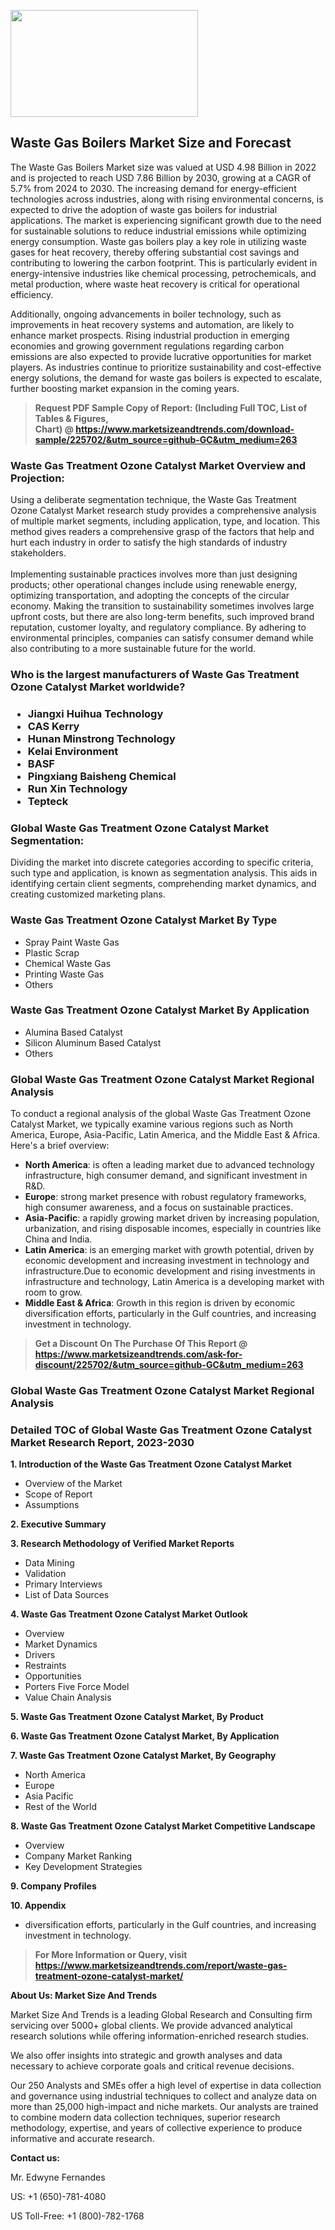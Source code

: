 <p><img class="alignnone size-medium wp-image-20088" src="https://ffe5etoiles.com/wp-content/uploads/2024/12/MST1-300x171.png" alt="" width="300" height="171" /></p><h2>Waste Gas Boilers Market Size and Forecast</h2><p>The Waste Gas Boilers Market size was valued at USD 4.98 Billion in 2022 and is projected to reach USD 7.86 Billion by 2030, growing at a CAGR of 5.7% from 2024 to 2030. The increasing demand for energy-efficient technologies across industries, along with rising environmental concerns, is expected to drive the adoption of waste gas boilers for industrial applications. The market is experiencing significant growth due to the need for sustainable solutions to reduce industrial emissions while optimizing energy consumption. Waste gas boilers play a key role in utilizing waste gases for heat recovery, thereby offering substantial cost savings and contributing to lowering the carbon footprint. This is particularly evident in energy-intensive industries like chemical processing, petrochemicals, and metal production, where waste heat recovery is critical for operational efficiency.</p><p>Additionally, ongoing advancements in boiler technology, such as improvements in heat recovery systems and automation, are likely to enhance market prospects. Rising industrial production in emerging economies and growing government regulations regarding carbon emissions are also expected to provide lucrative opportunities for market players. As industries continue to prioritize sustainability and cost-effective energy solutions, the demand for waste gas boilers is expected to escalate, further boosting market expansion in the coming years.</p></p><blockquote id="" class=""><strong>Request PDF Sample Copy of Report: (Including Full TOC, List of Tables &amp; Figures, Chart)&nbsp;@&nbsp;<strong><a href="https://www.marketsizeandtrends.com/download-sample/225702/&utm_source=github-GC&utm_medium=263" target="_blank">https://www.marketsizeandtrends.com/download-sample/225702/&utm_source=github-GC&utm_medium=263</a></strong></strong></blockquote><h3 id="" class="">Waste Gas Treatment Ozone Catalyst Market&nbsp;Overview and Projection:</h3><p id="" class="">Using a deliberate segmentation technique, the Waste Gas Treatment Ozone Catalyst Market research study provides a comprehensive analysis of multiple market segments, including application, type, and location. This method gives readers a comprehensive grasp of the factors that help and hurt each industry in order to satisfy the high standards of industry stakeholders. <br /> <br />Implementing sustainable practices involves more than just designing products; other operational changes include using renewable energy, optimizing transportation, and adopting the concepts of the circular economy. Making the transition to sustainability sometimes involves large upfront costs, but there are also long-term benefits, such improved brand reputation, customer loyalty, and regulatory compliance. By adhering to environmental principles, companies can satisfy consumer demand while also contributing to a more sustainable future for the world.</p><h3 id="" class="">Who is the largest manufacturers of&nbsp;Waste Gas Treatment Ozone Catalyst Market worldwide?</h3><h3 class=""><p><ul><li>Jiangxi Huihua Technology </li><li> CAS Kerry </li><li> Hunan Minstrong Technology </li><li> Kelai Environment </li><li> BASF </li><li> Pingxiang Baisheng Chemical </li><li> Run Xin Technology </li><li> Tepteck</li></ul></p></h3><h3 id="" class="">Global&nbsp;Waste Gas Treatment Ozone Catalyst Market Segmentation:</h3><p id="" class="">Dividing the market into discrete categories according to specific criteria, such type and application, is known as segmentation analysis. This aids in identifying certain client segments, comprehending market dynamics, and creating customized marketing plans.</p><h3 id="" class="">Waste Gas Treatment Ozone Catalyst Market&nbsp;By Type</h3><p><p><ul><li>Spray Paint Waste Gas</li><li> Plastic Scrap</li><li> Chemical Waste Gas</li><li> Printing Waste Gas</li><li> Others</p></li></ul></p></p><h3 id="" class="">Waste Gas Treatment Ozone Catalyst Market&nbsp;By Application</h3><p class=""><p><ul><li>Alumina Based Catalyst</li><li> Silicon Aluminum Based Catalyst</li><li> Others</li></ul></p></p><h3 id="" class="">Global Waste Gas Treatment Ozone Catalyst Market Regional Analysis</h3><p id="" class="">To conduct a regional analysis of the global Waste Gas Treatment Ozone Catalyst Market, we typically examine various regions such as North America, Europe, Asia-Pacific, Latin America, and the Middle East &amp; Africa. Here's a brief overview:</p><ul><li><strong>North America</strong>: is often a leading market due to advanced technology infrastructure, high consumer demand, and significant investment in R&amp;D.</li><li><strong>Europe</strong>: strong market presence with robust regulatory frameworks, high consumer awareness, and a focus on sustainable practices.</li><li><strong>Asia-Pacific</strong>: a rapidly growing market driven by increasing population, urbanization, and rising disposable incomes, especially in countries like China and India.</li><li><strong>Latin America</strong>: is an emerging market with growth potential, driven by economic development and increasing investment in technology and infrastructure.Due to economic development and rising investments in infrastructure and technology, Latin America is a developing market with room to grow.</li><li><strong>Middle East &amp; Africa</strong>: Growth in this region is driven by economic diversification efforts, particularly in the Gulf countries, and increasing investment in technology.</li></ul><blockquote id="" class=""><strong>Get a Discount On The Purchase Of This Report @ <strong><a href="https://www.marketsizeandtrends.com/ask-for-discount/225702/&utm_source=github-GC&utm_medium=263" target="_blank">https://www.marketsizeandtrends.com/ask-for-discount/225702/&utm_source=github-GC&utm_medium=263</a></strong></strong></blockquote><h3 id="" class="">Global Waste Gas Treatment Ozone Catalyst Market Regional Analysis</h3><h3 id="" class="">Detailed TOC of Global Waste Gas Treatment Ozone Catalyst Market Research Report, 2023-2030</h3><p id="" class=""><strong>1. Introduction of the Waste Gas Treatment Ozone Catalyst Market</strong></p><ul><li>Overview of the Market</li><li>Scope of Report</li><li>Assumptions</li></ul><p id="" class=""><strong>2. Executive Summary</strong></p><p id="" class=""><strong>3. Research Methodology of Verified Market Reports</strong></p><ul><li>Data Mining</li><li>Validation</li><li>Primary Interviews</li><li>List of Data Sources</li></ul><p id="" class=""><strong>4. Waste Gas Treatment Ozone Catalyst Market Outlook</strong></p><ul><li>Overview</li><li>Market Dynamics</li><li>Drivers</li><li>Restraints</li><li>Opportunities</li><li>Porters Five Force Model</li><li>Value Chain Analysis</li></ul><p id="" class=""><strong>5. Waste Gas Treatment Ozone Catalyst Market, By Product</strong></p><p id="" class=""><strong>6. Waste Gas Treatment Ozone Catalyst Market, By Application</strong></p><p id="" class=""><strong>7. Waste Gas Treatment Ozone Catalyst Market, By Geography</strong></p><ul><li>North America</li><li>Europe</li><li>Asia Pacific</li><li>Rest of the World</li></ul><p id="" class=""><strong>8. Waste Gas Treatment Ozone Catalyst Market Competitive Landscape</strong></p><ul><li>Overview</li><li>Company Market Ranking</li><li>Key Development Strategies</li></ul><p id="" class=""><strong>9. Company Profiles</strong></p><p id="" class=""><strong>10. Appendix</strong></p><ul><li>diversification efforts, particularly in the Gulf countries, and increasing investment in technology.</li></ul><blockquote id="" class=""><strong>For More Information or Query, visit <strong><strong><a href="https://www.marketsizeandtrends.com/report/waste-gas-treatment-ozone-catalyst-market/" target="_blank">https://www.marketsizeandtrends.com/report/waste-gas-treatment-ozone-catalyst-market/</a></strong></strong></strong></blockquote><p id="" class=""><strong>About Us: Market Size And Trends</strong></p><p id="" class="">Market Size And Trends is a leading Global Research and Consulting firm servicing over 5000+ global clients. We provide advanced analytical research solutions while offering information-enriched research studies.</p><p id="" class="">We also offer insights into strategic and growth analyses and data necessary to achieve corporate goals and critical revenue decisions.</p><p id="" class="">Our 250 Analysts and SMEs offer a high level of expertise in data collection and governance using industrial techniques to collect and analyze data on more than 25,000 high-impact and niche markets. Our analysts are trained to combine modern data collection techniques, superior research methodology, expertise, and years of collective experience to produce informative and accurate research.</p><p id="" class=""><strong>Contact us:</strong></p><p id="" class="">Mr. Edwyne Fernandes</p><p id="" class="">US: +1 (650)-781-4080</p><p id="" class="">US Toll-Free: +1 (800)-782-1768</p>
